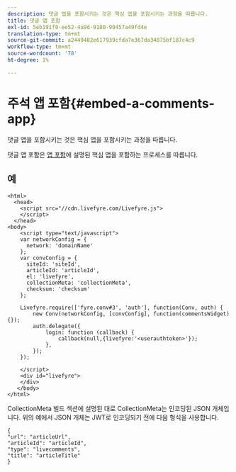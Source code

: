```yaml
---
description: 댓글 앱을 포함시키는 것은 핵심 앱을 포함시키는 과정을 따릅니다.
title: 댓글 앱 포함
exl-id: 5eb191f8-ee52-4a9d-9180-90457a49fd4e
translation-type: tm+mt
source-git-commit: a2449482e617939cfda7e367da34875bf187c4c9
workflow-type: tm+mt
source-wordcount: '78'
ht-degree: 1%

---
```


# 주석 앱 포함{#embed-a-comments-app}

댓글 앱을 포함시키는 것은 핵심 앱을 포함시키는 과정을 따릅니다.

댓글 앱 포함은 [앱 포함](/help/implementation/c-getting-started/c-implementation-process/c-using-livefyre.js-to-create-customize-and-use-apps-on-your-site.md)에 설명된 핵심 앱을 포함하는 프로세스를 따릅니다.

## 예

```
<html> 
  <head> 
    <script src="//cdn.livefyre.com/Livefyre.js"> 
    </script> 
  </head> 
<body> 
    <script type="text/javascript"> 
    var networkConfig = { 
      network: 'domainName' 
    }; 
    var convConfig = { 
      siteId: 'siteId', 
      articleId: 'articleId', 
      el: 'livefyre', 
      collectionMeta: 'collectionMeta', 
      checksum: 'checksum' 
    }; 
    
    Livefyre.require(['fyre.conv#3', 'auth'], function(Conv, auth) { 
        new Conv(networkConfig, [convConfig], function(commentsWidget) {}); 
        auth.delegate({ 
            login: function (callback) { 
                callback(null,{livefyre:'<userauthtoken>'}); 
            }, 
        }); 
    }); 
  
    </script> 
    <div id="livefyre"> 
    </div> 
   </body> 
</html>
```

CollectionMeta 빌드 섹션에 설명된 대로 CollectionMeta는 인코딩된 JSON 개체입니다. 위의 예에서 JSON 개체는 JWT로 인코딩되기 전에 다음 형식을 사용합니다.

```
{ 
"url": "articleUrl",  
"articleId": "articleId",  
"type": "livecomments",  
"title": "articleTitle" 
}
```
